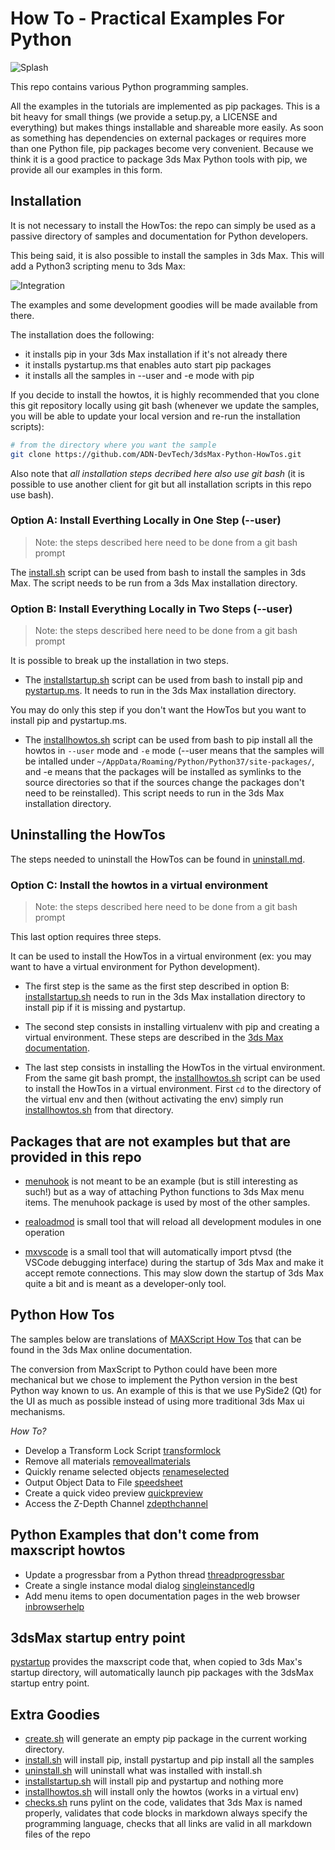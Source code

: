 # How To - Practical Examples For Python

![Splash](Splash.png)

This repo contains various Python programming samples.

All the examples in the tutorials are implemented as pip packages. This is a bit heavy for
small things (we provide a setup.py, a LICENSE and everything) but makes things installable
and shareable more easily. As soon as something has dependencies on external packages or requires
more than one Python file, pip packages become very convenient. Because we think it is a good
practice to package 3ds Max Python tools with pip, we provide all our examples in this form.

## Installation

It is not necessary to install the HowTos: the repo can simply be used as a passive
directory of samples and documentation for Python developers.

This being said, it is also possible to install the samples in 3ds Max. This 
will add a Python3 scripting menu to 3ds Max:

![Integration](Integration.png)

The examples and some development goodies will be made available from there.

The installation does the following:
- it installs pip in your 3ds Max installation if it's not already there
- it installs pystartup.ms that enables auto start pip packages
- it installs all the samples in --user and -e mode with pip

If you decide to install the howtos, it is highly recommended that you clone
this git repository locally using git bash (whenever we update the samples,
you will be able to update your local version and re-run the installation scripts):

```bash
# from the directory where you want the sample
git clone https://github.com/ADN-DevTech/3dsMax-Python-HowTos.git
```

Also note that *all installation steps decribed here also use git bash* (it is
possible to use another client for git but all installation scripts in
this repo use bash).

### Option A: Install Everthing Locally in One Step (--user)
> Note: the steps described here need to be done from a git bash prompt

The [install.sh](install.sh) script can be used from bash
to install the samples in 3ds Max. The script needs to be run from a
3ds Max installation directory.

### Option B: Install Everything Locally in Two Steps (--user)
> Note: the steps described here need to be done from a git bash prompt

It is possible to break up the installation in two steps.

- The [installstartup.sh](installstartup.sh) script can be used
from bash to install pip and [pystartup.ms](/pystartup/pystartup.ms).
It needs to run in the 3ds Max installation directory.

You may do only this step if you don't want the HowTos but you
want to install pip and pystartup.ms.

- The [installhowtos.sh](installhowtos.sh) script can be used from
bash to pip install all the howtos in `--user` mode and `-e` mode (--user
means that the samples will be intalled under `~/AppData/Roaming/Python/Python37/site-packages/`,
and -e means that the packages will be installed as symlinks to the 
source directories so that if the sources change the packages don't need
to be reinstalled).
This script needs to run in the 3ds Max installation directory.

## Uninstalling the HowTos

The steps needed to uninstall the HowTos can be found in [uninstall.md](uninstall.md).

### Option C: Install the howtos in a virtual environment
> Note: the steps described here need to be done from a git bash prompt

This last option requires three steps.

It can be used to install the HowTos in a virtual environment (ex:
you may want to have a virtual environment for Python development).

- The first step is the same as the first step described in option B:
[installstartup.sh](installstartup.sh) needs to run in the 3ds Max
installation directory to install pip if it is missing and pystartup.

- The second step consists in installing virtualenv with pip and creating a
virtual environment. These steps are described in the [3ds Max documentation](http://help.autodesk.com/view/MAXDEV/2021/ENU/?guid=__developer_python_3_support_virtual_env_html).
- The last step consists in installing the HowTos in the virtual environment.
From the same git bash prompt, the [installhowtos.sh](/installhowtos.sh)
script can be used to install the HowTos in a virtual environment. First `cd`
to the directory of the virtual env and then (without activating the env) simply
run [installhowtos.sh](/installhowtos.sh) from that directory.

## Packages that are not examples but that are provided in this repo

- [menuhook](menuhook/README.md) is not meant to be an example (but is still interesting as such!) but
as a way of attaching Python functions to 3ds Max menu items. The menuhook package is used by 
most of the other samples.

- [realoadmod](reloadmod/README.md) is small tool that will reload all development modules in one
operation

- [mxvscode](mxvscode/README.md) is a small tool that will automatically import ptvsd (the
VSCode debugging interface) during the startup of 3ds Max and make it accept remote connections.
This may slow down the startup of 3ds Max quite a bit and is meant as a developer-only tool.


## Python How Tos

The samples below are translations of [MAXScript How Tos](https://help.autodesk.com/view/3DSMAX/2020/ENU/?guid=GUID-25C9AD58-3665-471E-8B4B-54A094C1D5C9) that
can be found in the 3ds Max online documentation.

The conversion from MaxScript to Python could have been more mechanical but we chose to implement
the Python version in the best Python way known to us. An example of this is that we use PySide2
(Qt) for the UI as much as possible instead of using more traditional 3ds Max ui mechanisms.

*How To?*

- Develop a Transform Lock Script [transformlock](transformlock/README.md)
- Remove all materials [removeallmaterials](removeallmaterials/README.md)
- Quickly rename selected objects [renameselected](renameselected/README.md)
- Output Object Data to File [speedsheet](speedsheet/README.md)
- Create a quick video preview [quickpreview](quickpreview/README.md)
- Access the Z-Depth Channel [zdepthchannel](zdepthchannel/README.md)

## Python Examples that don't come from maxscript howtos

- Update a progressbar from a Python thread [threadprogressbar](threadprogressbar/README.md)
- Create a single instance modal dialog [singleinstancedlg](singleinstancedlg/README.md)
- Add menu items to open documentation pages in the web browser [inbrowserhelp](inbrowserhelp/README.md)

## 3dsMax startup entry point

[pystartup](pystartup/README.md) provides the maxscript code that, when copied to 3ds Max's
startup directory, will automatically launch pip packages with the 3dsMax startup
entry point.

## Extra Goodies

- [create.sh](create.sh) will generate an empty pip package in the current working directory.
- [install.sh](install.sh) will install pip, install pystartup and pip install all the samples
- [uninstall.sh](uninstall.sh) will uninstall what was installed with install.sh
- [installstartup.sh](installstartup.sh) will install pip and pystartup and nothing more
- [installhowtos.sh](installhowtos.sh) will install only the howtos (works in a virtual env)
- [checks.sh](checks.sh) runs pylint on the code, validates that 3ds Max is named properly,
validates that code blocks in markdown always specify the programming language, checks that
all links are valid in all markdown files of the repo
